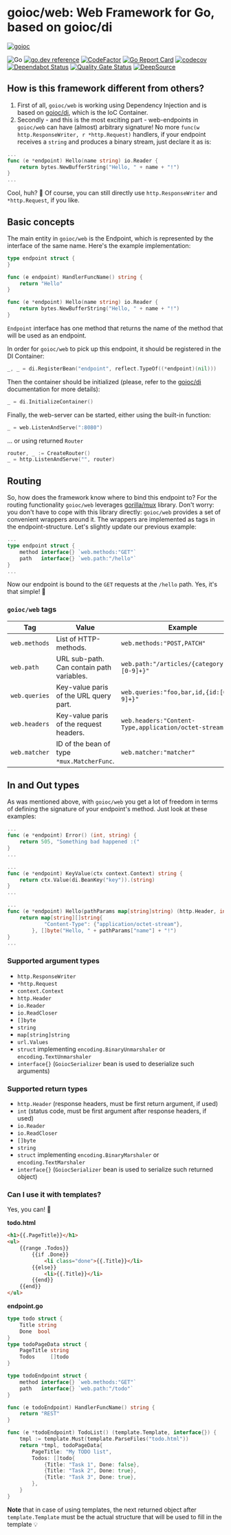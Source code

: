 # goioc/web: Web Framework for Go, based on goioc/di
[![goioc](https://habrastorage.org/webt/ym/pu/dc/ympudccm7j7a3qex_jjroxgsiwg.png)](https://github.com/goioc)

![Go](https://github.com/goioc/web/workflows/Go/badge.svg)
[![go.dev reference](https://img.shields.io/badge/go.dev-reference-007d9c?logo=go&logoColor=white&style=flat-square)](https://pkg.go.dev/github.com/goioc/web/?tab=doc)
[![CodeFactor](https://www.codefactor.io/repository/github/goioc/web/badge)](https://www.codefactor.io/repository/github/goioc/web)
[![Go Report Card](https://goreportcard.com/badge/github.com/goioc/WEB)](https://goreportcard.com/report/github.com/goioc/web)
[![codecov](https://codecov.io/gh/goioc/web/branch/master/graph/badge.svg)](https://codecov.io/gh/goioc/web)
[![Dependabot Status](https://api.dependabot.com/badges/status?host=github&repo=goioc/web)](https://dependabot.com)
[![Quality Gate Status](https://sonarcloud.io/api/project_badges/measure?project=goioc_web&metric=alert_status)](https://sonarcloud.io/dashboard?id=goioc_web)
[![DeepSource](https://static.deepsource.io/deepsource-badge-light-mini.svg)](https://deepsource.io/gh/goioc/web/?ref=repository-badge)

## How is this framework different from others?

1. First of all, `goioc/web` is working using Dependency Injection and is based on [goioc/di](https://github.com/goioc/di), which is the IoC Container.
2. Secondly - and this is the most exciting part - web-endpoints in `goioc/web` can have (almost) arbitrary signature! 
No more `func(w http.ResponseWriter, r *http.Request)` handlers, if your endpoint receives a `string` and produces a binary stream, just declare it as is:

```go
...
func (e *endpoint) Hello(name string) io.Reader {
	return bytes.NewBufferString("Hello, " + name + "!")
}
...
```

Cool, huh? 🤠 Of course, you can still directly use `http.ResponseWriter` and `*http.Request`, if you like.

## Basic concepts

The main entity in `goioc/web` is the Endpoint, which is represented by the interface of the same name. Here's the example implementation:

```go
type endpoint struct {
}

func (e endpoint) HandlerFuncName() string {
	return "Hello"
}

func (e *endpoint) Hello(name string) io.Reader {
	return bytes.NewBufferString("Hello, " + name + "!")
}
```

`Endpoint` interface has one method that returns the name of the method that will be used as an endpoint.

In order for `goioc/web` to pick up this endpoint, it should be registered in the DI Container:

```go
_, _ = di.RegisterBean("endpoint", reflect.TypeOf((*endpoint)(nil)))
```

Then the container should be initialized (please, refer to the [goioc/di](https://github.com/goioc/di) documentation for more details):

```go
_ = di.InitializeContainer()
```

Finally, the web-server can be started, either using the built-in function:

```go
_ = web.ListenAndServe(":8080")
```
... or using returned `Router`
```go
router, _ := CreateRouter()
_ = http.ListenAndServe("", router)
```

## Routing

So, how does the framework know where to bind this endpoint to? 
For the routing functionality `goioc/web` leverages [gorilla/mux](https://github.com/gorilla/mux) library.
Don't worry: you don't have to cope with this library directly: `goioc/web` provides a set of convenient wrappers around it.
The wrappers are implemented as tags in the endpoint-structure. Let's slightly update our previous example:

```go
...
type endpoint struct {
	method interface{} `web.methods:"GET"`
	path   interface{} `web.path:"/hello"`
}
...
```

Now our endpoint is bound to the `GET` requests at the `/hello` path. Yes, it's that simple! 🙂

### `goioc/web` tags

| **Tag**       | **Value**                                 | **Example**                                           |
|---------------|-------------------------------------------|-------------------------------------------------------|
| `web.methods` | List of HTTP-methods.                     | `web.methods:"POST,PATCH"`                            |
| `web.path`    | URL sub-path. Can contain path variables. | `web.path:"/articles/{category}/{id:[0-9]+}"`         |
| `web.queries` | Key-value paris of the URL query part.    | `web.queries:"foo,bar,id,{id:[0-9]+}"`                |
| `web.headers` | Key-value paris of the request headers.   | `web.headers:"Content-Type,application/octet-stream"` |
| `web.matcher` | ID of the bean of type `*mux.MatcherFunc`.| `web.matcher:"matcher"`                               |

## In and Out types

As was mentioned above, with `goioc/web` you get a lot of freedom in terms of defining the signature of your endpoint's method. 
Just look at these examples:

```go
...
func (e *endpoint) Error() (int, string) {
	return 505, "Something bad happened :("
}
...
```

```go
...
func (e *endpoint) KeyValue(ctx context.Context) string {
	return ctx.Value(di.BeanKey("key")).(string)
}
...
```

```go
...
func (e *endpoint) Hello(pathParams map[string]string) (http.Header, int) {
	return map[string][]string{
    		"Content-Type": {"application/octet-stream"},
    	}, []byte("Hello, " + pathParams["name"] + "!")
}
...
```

### Supported argument types

- `http.ResponseWriter`
- `*http.Request`
- `context.Context`
- `http.Header`
- `io.Reader`
- `io.ReadCloser`
- `[]byte`
- `string`
- `map[string]string`
- `url.Values`
- `struct` implementing `encoding.BinaryUnmarshaler` or `encoding.TextUnmarshaler`
- `interface{}` (`GoiocSerializer` bean is used to deserialize such arguments)

### Supported return types

- `http.Header` (response headers, must be first return argument, if used)
- `int` (status code, must be first argument after response headers, if used)
- `io.Reader`
- `io.ReadCloser`
- `[]byte`
- `string`
- `struct` implementing `encoding.BinaryMarshaler` or `encoding.TextMarshaler`
- `interface{}` (`GoiocSerializer` bean is used to serialize such returned object)

### Can I use it with templates?

Yes, you can! 💪

**todo.html**
```html
<h1>{{.PageTitle}}</h1>
<ul>
    {{range .Todos}}
        {{if .Done}}
            <li class="done">{{.Title}}</li>
        {{else}}
            <li>{{.Title}}</li>
        {{end}}
    {{end}}
</ul>
```

**endpoint.go**
```go
type todo struct {
	Title string
	Done  bool
}
type todoPageData struct {
	PageTitle string
	Todos     []todo
}

type todoEndpoint struct {
	method interface{} `web.methods:"GET"`
	path   interface{} `web.path:"/todo"`
}

func (e todoEndpoint) HandlerFuncName() string {
	return "REST"
}

func (e *todoEndpoint) TodoList() (template.Template, interface{}) {
	tmpl := template.Must(template.ParseFiles("todo.html"))
	return *tmpl, todoPageData{
		PageTitle: "My TODO list",
		Todos: []todo{
			{Title: "Task 1", Done: false},
			{Title: "Task 2", Done: true},
			{Title: "Task 3", Done: true},
		},
	}
}
```

**Note** that in case of using templates, the next returned object after `template.Template` must be the actual structure that will be used to fill in the template 💡